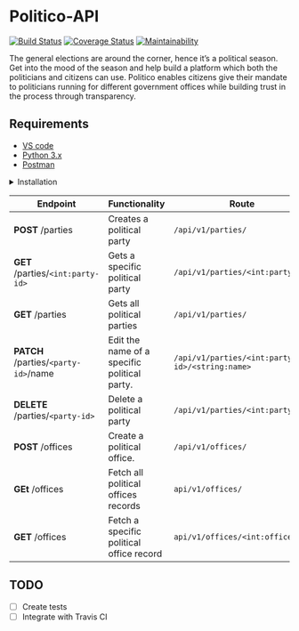 # Politico-API
[![Build Status](https://travis-ci.org/bedann/Politico-API.svg?branch=develop)](https://travis-ci.org/bedann/Politico-API)
[![Coverage Status](https://coveralls.io/repos/github/bedann/Politico-API/badge.svg?branch=develop)](https://coveralls.io/github/bedann/Politico-API?branch=develop)
[![Maintainability](https://api.codeclimate.com/v1/badges/27c29affb516fca1c66b/maintainability)](https://codeclimate.com/github/bedann/Politico-API/maintainability)

The general elections are around the corner, hence it’s a political season. Get into the mood of the season and help build a platform which both the politicians and citizens can use. Politico enables citizens give their mandate to politicians running for different government offices while building trust in the process through transparency.

## Requirements
- [VS code](https://code.visualstudio.com/)
- [Python 3.x](https://www.python.org/)
- [Postman](https://www.getpostman.com/downloads/)

<details><summary>Installation</summary>
<p>

#### installation steps

- clone the git repo
```
$ git clone https://github.com/bedann/Politico-API.git
```
- cd into the project directory
```
$ cd Politico-API
```
- create the virtual environment and activate it
```
$ python3 -m venv env
$ source env/bin/activate
```
- create the virtual environment and activate it
```
$ python3 -m venv env
$ source env/bin/activate
```
- install dependencies
```
$ pip install -r requirements.txt
```
- Run the app
``` $ flask run ```

</p>
</details>


<p></p>
<p></p>


  | **Endpoint** | **Functionality** | **Route** |
| --- | --- | --- |
| **POST** /parties | Creates a political party | `/api/v1/parties/` |
| **GET** /parties/`<int:party-id>` | Gets a specific political party | `/api/v1/parties/<int:party_id>` |
| **GET** /parties | Gets all political parties | `/api/v1/parties/` |
| **PATCH** /parties/`<party-id>`/name | Edit the name of a specific political party. | `/api/v1/parties/<int:party-id>/<string:name>` |
| **DELETE** /parties/`<party-id>` | Delete a political party | `/api/v1/parties/<int:party-id>` |
| **POST** /offices | Create a political office. | `/api/v1/offices/` |
| **GEt** /offices | Fetch all political offices records | `api/v1/offices/` |
| **GET** /offices | Fetch a specific political office record | `api/v1/offices/<int:office_id>` |


## TODO
- [ ] Create tests
- [ ] Integrate with Travis CI
